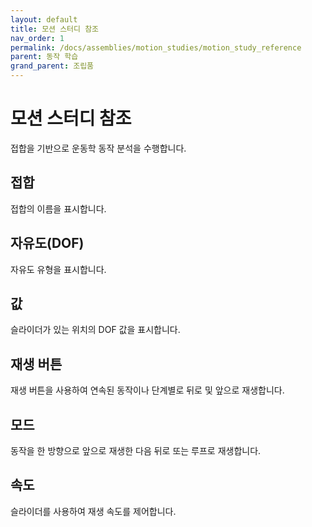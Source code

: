 ```yaml
---
layout: default
title: 모션 스터디 참조
nav_order: 1
permalink: /docs/assemblies/motion_studies/motion_study_reference
parent: 동작 학습
grand_parent: 조립품
---
```

# 모션 스터디 참조
접합을 기반으로 운동학 동작 분석을 수행합니다.

## 접합
접합의 이름을 표시합니다.

## 자유도(DOF)
자유도 유형을 표시합니다.

## 값
슬라이더가 있는 위치의 DOF 값을 표시합니다.

## 재생 버튼
재생 버튼을 사용하여 연속된 동작이나 단계별로 뒤로 및 앞으로 재생합니다.

## 모드
동작을 한 방향으로 앞으로 재생한 다음 뒤로 또는 루프로 재생합니다.

## 속도
슬라이더를 사용하여 재생 속도를 제어합니다.